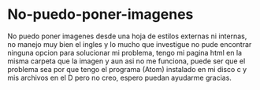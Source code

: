 # No-puedo-poner-imagenes
No puedo poner imagenes desde una hoja de estilos externas ni internas, no manejo muy bien el ingles y lo mucho que investigue no pude encontrar ninguna opcion para solucionar mi problema, tengo mi pagina html en la misma carpeta que la imagen y aun asi no me funciona, puede ser que el problema sea por que tengo el programa (Atom) instalado en mi disco c y mis archivos en el D pero no creo, espero puedan ayudarme gracias.
